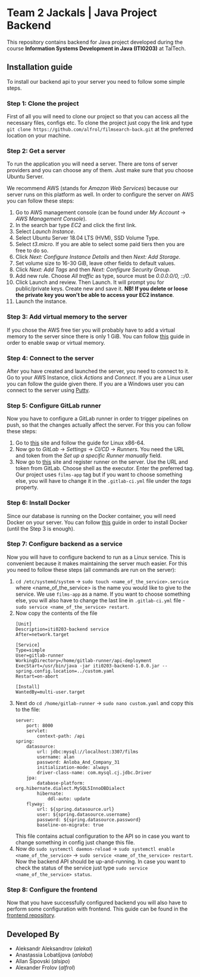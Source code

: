 # Team 2 Jackals | Java Project Backend

This repository contains backend for Java project developed during the course
**Information Systems Development in Java (ITI0203)** at TalTech.

## Installation guide

To install our backend api to your server you need to follow some simple steps.

### Step 1: Clone the project

First of all you will need to clone our project so that you can access all the necessary files, configs etc.
To clone the project just copy the link and type `git clone https://github.com/alfrol/filmsearch-back.git`
at the preferred location on your machine.

### Step 2: Get a server

To run the application you will need a server. There are tons of server providers and you can choose any of them.
Just make sure that you choose Ubuntu Server.

We recommend AWS (stands for *Amazon Web Services*) because our server runs on this platform as well.
In order to configure the server on AWS you can follow these steps:

1. Go to AWS management console (can be found under *My Account* -> *AWS Management Console*).
2. In the search bar type *EC2* and click the first link.
3. Select *Launch Instance*.
4. Select Ubuntu Server 18.04 LTS (HVM), SSD Volume Type.
5. Select *t3.micro*. If you are able to select some paid tiers then you are free to do so.
6. Click *Next: Configure Instance Details* and then *Next: Add Storage*.
7. Set volume size to 16-30 GiB, leave other fields to default values.
8. Click *Next: Add Tags* and then *Next: Configure Security Group*.
9. Add new rule. Choose *All traffic* as type, source must be *0.0.0.0/0, ::/0*.
10. Click Launch and review. Then Launch.
    It will prompt you for public/private keys. Create new and save it.
    **NB! If you delete or loose the private key you won't be able to access your EC2 instance**.
11. Launch the instance.

### Step 3: Add virtual memory to the server

If you chose the AWS free tier you will probably have to add a virtual memory to the server since there is only 1 GiB.
You can follow [this](https://www.digitalocean.com/community/tutorials/how-to-add-swap-space-on-ubuntu-16-04) guide
in order to enable swap or virtual memory.

### Step 4: Connect to the server

After you have created and launched the server, you need to connect to it.
Go to your AWS Instance, click *Actions* and *Connect*.
If you are a Linux user you can follow the guide given there.
If you are a Windows user you can connect to the server using [Putty](https://docs.aws.amazon.com/AWSEC2/latest/UserGuide/putty.html?icmpid=docs_ec2_console).

### Step 5: Configure GitLab runner

Now you have to configure a GitLab runner in order to trigger pipelines on push, so that the changes actually affect
the server. For this you can follow these steps:

1. Go to [this](https://docs.gitlab.com/runner/install/linux-manually.html#install-1) site and follow the guide for Linux x86-64.
2. Now go to *GitLab* -> *Settings* -> *CI/CD* -> *Runners*.
You need the URL and token from the *Set up a specific Runner manually* field.
3. Now go to [this](https://docs.gitlab.com/runner/register/index.html) site and register runner on the server.
Use the URL and token from GitLab. Choose shell as the executor. Enter the preferred tag.
Our project uses `films-app` tag but if you want to choose something else,
you will have to change it in the `.gitlab-ci.yml` file under the *tags* property.

### Step 6: Install Docker

Since our database is running on the Docker container, you will need Docker on your server.
You can follow [this](https://www.digitalocean.com/community/tutorials/how-to-install-and-use-docker-on-ubuntu-18-04) guide
in order to install Docker (until the Step 3 is enough).

### Step 7: Configure backend as a service

Now you will have to configure backend to run as a Linux service. This is convenient because it makes maintaining the 
server much easier. For this you need to follow these steps (all commands are run on the server):

1. `cd /etc/systemd/system` -> `sudo touch <name_of_the_service>.service` where <name_of_the_service> is the name you
would like to give to the service. We use `films-app` as a name. If you want to choose something else, you will 
also have to change the last line in `.gitlab-ci.yml` file - `sudo service <name_of_the_service> restart`.
2. Now copy the contents of the file
    ```text
    [Unit]
    Description=iti0203-backend service
    After=network.target
    
    [Service]
    Type=simple
    User=gitlab-runner
    WorkingDirectory=/home/gitlab-runner/api-deployment
    ExecStart=/usr/bin/java -jar iti0203-backend-1.0.0.jar --spring.config.location=../custom.yaml
    Restart=on-abort
    
    [Install]
    WantedBy=multi-user.target
    ```
3. Next do `cd /home/gitlab-runner` -> `sudo nano custom.yaml` and copy this to the file:
    ```text
    server:
        port: 8000
        servlet:
            context-path: /api
    spring:
        datasource:
            url: jdbc:mysql://localhost:3307/films
            username: alan
            password: Anloba_And_Company_31
            initialization-mode: always
            driver-class-name: com.mysql.cj.jdbc.Driver
        jpa:
            database-platform: org.hibernate.dialect.MySQL5InnoDBDialect
            hibernate:
                ddl-auto: update
        flyway:
            url: ${spring.datasource.url}
            user: ${spring.datasource.username}
            password: ${spring.datasource.password}
            baseline-on-migrate: true
    ```
   This file contains actual configuration to the API so in case you want to change something in config just change
   this file.
4. Now do `sudo systemctl daemon-reload`
-> `sudo systemctl enable <name_of_the_service>`
-> `sudo service <name_of_the_service> restart`. Now the backend API should be up-and-running. In case you want to
check the status of the service just type `sudo service <name_of_the_service> status`.

### Step 8: Configure the frontend

Now that you have successfully configured backend you will also have to perform some configuration with frontend.
This guide can be found in the [frontend repository](https://github.com/alfrol/filmsearch-front).

## Developed By

* Aleksandr Aleksandrov (*alekal*)
* Anastassia Lobatšjova (*anloba*)
* Allan Šipovski (*alsipo*)
* Alexander Frolov (*alfrol*)
